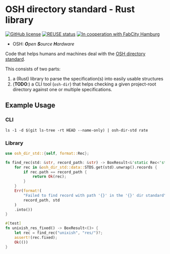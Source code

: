 <!--
SPDX-FileCopyrightText: 2022 Robin Vobruba <hoijui.quaero@gmail.com>

SPDX-License-Identifier: CC0-1.0
-->

# OSH directory standard - Rust library

[![GitHub license](
    https://img.shields.io/github/license/hoijui/osh-dir-std-rs.svg?style=flat)](
    ./LICENSE)
[![REUSE status](
    https://api.reuse.software/badge/github.com/hoijui/osh-dir-std-rs)](
    https://api.reuse.software/info/github.com/hoijui/osh-dir-std-rs)
[![In cooperation with FabCity Hamburg](
    https://custom-icon-badges.demolab.com/badge/-FCHH-dddddd.svg?logo=fc_logo)](
    https://fabcity.hamburg)

* OSH: _**O**pen **S**ource **H**ardware_

Code that helps humans and machines deal with
the [OSH directory standard](
https://github.com/hoijui/osh-dir-std).

This consists of two parts:

1. a (Rust) library to parse the specification(s) into easily usable structures
2. (**TODO**:) a CLI tool (`osh-dir`) that helps checking a given project-root directory
    against one or multiple specifications.

## Example Usage

### CLI

```shell
ls -1 -d $(git ls-tree -rt HEAD --name-only) | osh-dir-std rate
```

### Library

``` rust
use osh_dir_std::{self, format::Rec};

fn find_rec(std: &str, record_path: &str) -> BoxResult<&'static Rec<'static>> {
    for rec in &osh_dir_std::data::STDS.get(std).unwrap().records {
        if rec.path == record_path {
            return Ok(rec);
        }
    }
    Err(format!(
        "Failed to find record with path '{}' in the '{}' dir standard",
        record_path, std
    )
    .into())
}

#[test]
fn unixish_res_fixed() -> BoxResult<()> {
    let rec = find_rec("unixish", "res/")?;
    assert!(rec.fixed);
    Ok(())
}
```
